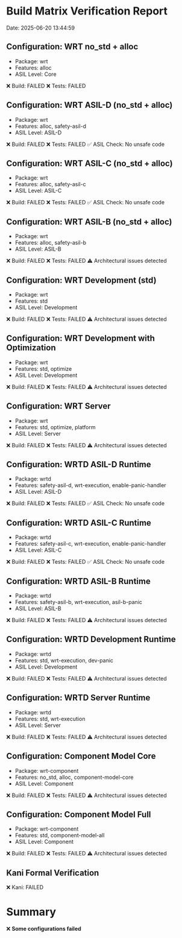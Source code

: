 # Build Matrix Verification Report
Date: 2025-06-20 13:44:59

## Configuration: WRT no_std + alloc
- Package: wrt
- Features: alloc
- ASIL Level: Core

❌ Build: FAILED
❌ Tests: FAILED

## Configuration: WRT ASIL-D (no_std + alloc)
- Package: wrt
- Features: alloc, safety-asil-d
- ASIL Level: ASIL-D

❌ Build: FAILED
❌ Tests: FAILED
✅ ASIL Check: No unsafe code

## Configuration: WRT ASIL-C (no_std + alloc)
- Package: wrt
- Features: alloc, safety-asil-c
- ASIL Level: ASIL-C

❌ Build: FAILED
❌ Tests: FAILED
✅ ASIL Check: No unsafe code

## Configuration: WRT ASIL-B (no_std + alloc)
- Package: wrt
- Features: alloc, safety-asil-b
- ASIL Level: ASIL-B

❌ Build: FAILED
❌ Tests: FAILED
⚠️ Architectural issues detected

## Configuration: WRT Development (std)
- Package: wrt
- Features: std
- ASIL Level: Development

❌ Build: FAILED
❌ Tests: FAILED
⚠️ Architectural issues detected

## Configuration: WRT Development with Optimization
- Package: wrt
- Features: std, optimize
- ASIL Level: Development

❌ Build: FAILED
❌ Tests: FAILED
⚠️ Architectural issues detected

## Configuration: WRT Server
- Package: wrt
- Features: std, optimize, platform
- ASIL Level: Server

❌ Build: FAILED
❌ Tests: FAILED
⚠️ Architectural issues detected

## Configuration: WRTD ASIL-D Runtime
- Package: wrtd
- Features: safety-asil-d, wrt-execution, enable-panic-handler
- ASIL Level: ASIL-D

❌ Build: FAILED
❌ Tests: FAILED
✅ ASIL Check: No unsafe code

## Configuration: WRTD ASIL-C Runtime
- Package: wrtd
- Features: safety-asil-c, wrt-execution, enable-panic-handler
- ASIL Level: ASIL-C

❌ Build: FAILED
❌ Tests: FAILED
✅ ASIL Check: No unsafe code

## Configuration: WRTD ASIL-B Runtime
- Package: wrtd
- Features: safety-asil-b, wrt-execution, asil-b-panic
- ASIL Level: ASIL-B

❌ Build: FAILED
❌ Tests: FAILED
⚠️ Architectural issues detected

## Configuration: WRTD Development Runtime
- Package: wrtd
- Features: std, wrt-execution, dev-panic
- ASIL Level: Development

❌ Build: FAILED
❌ Tests: FAILED
⚠️ Architectural issues detected

## Configuration: WRTD Server Runtime
- Package: wrtd
- Features: std, wrt-execution
- ASIL Level: Server

❌ Build: FAILED
❌ Tests: FAILED
⚠️ Architectural issues detected

## Configuration: Component Model Core
- Package: wrt-component
- Features: no_std, alloc, component-model-core
- ASIL Level: Component

❌ Build: FAILED
❌ Tests: FAILED
⚠️ Architectural issues detected

## Configuration: Component Model Full
- Package: wrt-component
- Features: std, component-model-all
- ASIL Level: Component

❌ Build: FAILED
❌ Tests: FAILED
⚠️ Architectural issues detected

## Kani Formal Verification
❌ Kani: FAILED

# Summary

❌ **Some configurations failed**
